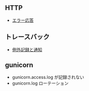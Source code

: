 ## HTTP

- [エラー応答](errors.md)

## トレースバック

- [例外記録と通知](traceback.md)

## gunicorn

- gunicorn.access.log が記録されない
- gunicorn.log ローテーション
